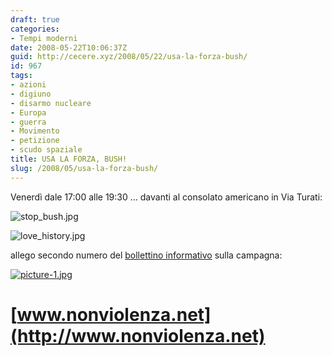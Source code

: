 ```yaml
---
draft: true
categories:
- Tempi moderni
date: 2008-05-22T10:06:37Z
guid: http://cecere.xyz/2008/05/22/usa-la-forza-bush/
id: 967
tags:
- azioni
- digiuno
- disarmo nucleare
- Europa
- guerra
- Movimento
- petizione
- scudo spaziale
title: USA LA FORZA, BUSH!
slug: /2008/05/usa-la-forza-bush/
---
```


Venerdì dale 17:00 alle 19:30 … davanti al consolato americano in Via Turati:

![stop_bush.jpg](http://cecere.xyz/wp-content/uploads/sites/3/2008/05/stop_bush.jpg)

![love_history.jpg](http://cecere.xyz/wp-content/uploads/sites/3/2008/05/love_history.jpg)

allego secondo numero del [bollettino informativo](http://cecere.xyz/wp-content/uploads/sites/3/2008/05/no_star_wars_02_a4.pdf "no_star_wars_02_a4.pdf") sulla campagna:

[![picture-1.jpg](http://cecere.xyz/wp-content/uploads/sites/3/2008/05/picture-11.jpg)](//cec.io/wp-content/uploads/2008/05/no_star_wars_02_a4.pdf "picture-1.jpg")

# [www.nonviolenza.net](http://www.nonviolenza.net)